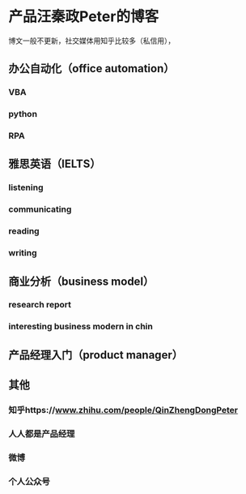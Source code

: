 # 产品汪秦政Peter的博客

博文一般不更新，社交媒体用知乎比较多（私信用），
## 办公自动化（office automation）
### VBA
### python
### RPA

## 雅思英语（IELTS）
### listening
### communicating
### reading
### writing

## 商业分析（business model）
### research report
### interesting business modern in chin

## 产品经理入门（product manager）

## 其他
### 知乎https://www.zhihu.com/people/QinZhengDongPeter 
### 人人都是产品经理
### 微博
### 个人公众号
